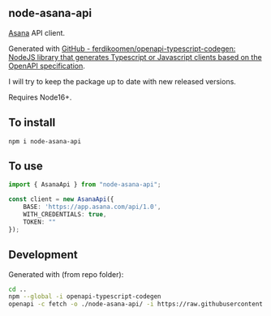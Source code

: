 ## node-asana-api

[Asana](https://developers.asana.com/docs) API client. 

Generated with [GitHub - ferdikoomen/openapi-typescript-codegen: NodeJS library that generates Typescript or Javascript clients based on the OpenAPI specification](https://github.com/ferdikoomen/openapi-typescript-codegen).

I will try to keep the package up to date with new released versions.

Requires Node16+.
## To install

`npm i node-asana-api`

## To use

```typescript
import { AsanaApi } from "node-asana-api";

const client = new AsanaApi({
    BASE: 'https://app.asana.com/api/1.0',
    WITH_CREDENTIALS: true,
    TOKEN: ""
});
```

## Development

Generated with (from repo folder):

```bash
cd ..
npm --global -i openapi-typescript-codegen
openapi -c fetch -o ./node-asana-api/ -i https://raw.githubusercontent.com/Asana/developer-docs/master/defs/asana_oas.yaml --name="AsanaApi" --useOptions
```